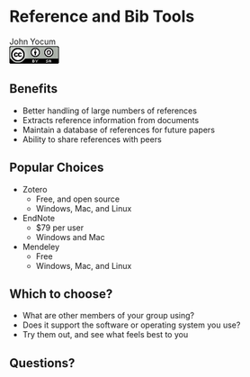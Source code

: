 # Reference and Bib Tools
John Yocum  
![CC BY-SA 4.0](../images/cc_by-sa_4.png)  



## Benefits

- Better handling of large numbers of references
- Extracts reference information from documents
- Maintain a database of references for future papers
- Ability to share references with peers

## Popular Choices

- Zotero 
    - Free, and open source
    - Windows, Mac, and Linux
- EndNote
    - $79 per user
    - Windows and Mac
- Mendeley
    - Free
    - Windows, Mac, and Linux
    
## Which to choose?

- What are other members of your group using?
- Does it support the software or operating system you use?
- Try them out, and see what feels best to you

## Questions?

